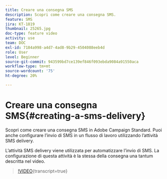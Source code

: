 ```yaml
---
title: Creare una consegna SMS
description: Scopri come creare una consegna SMS.
feature: SMS
jira: KT-1819
thumbnail: 25265.jpg
doc-type: feature video
activity: use
team: DOC
exl-id: 7184a998-a4d7-4ad8-9b29-4504088eeb4d
role: User
level: Beginner
source-git-commit: 943599bd7ce139ef846f093ebda9084a91550aca
workflow-type: tm+mt
source-wordcount: '75'
ht-degree: 20%

---
```


# Creare una consegna SMS{#creating-a-sms-delivery}

Scopri come creare una consegna SMS in Adobe Campaign Standard. Puoi anche configurare l’invio di SMS in un flusso di lavoro utilizzando l’attività SMS delivery.

L’attività SMS delivery viene utilizzata per automatizzare l’invio di SMS. La configurazione di questa attività è la stessa della consegna una tantum descritta nel video.

>[!VIDEO](https://video.tv.adobe.com/v/25265/?learn=on){transcript=true}

